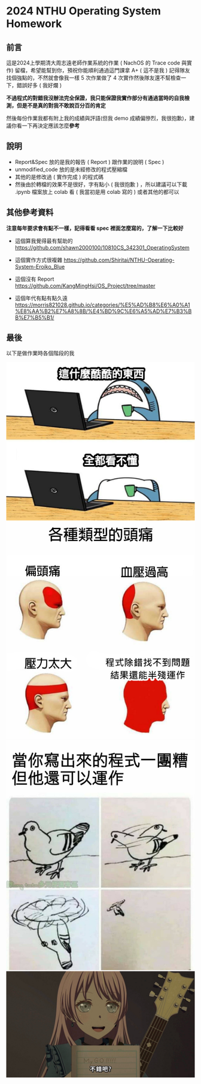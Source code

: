 # 2024 NTHU Operating System Homework
## 前言
這是2024上學期清大周志遠老師作業系統的作業 ( NachOS 的 Trace code 與實作) 留檔，希望能幫到你，預祝你能順利通過這門課拿 A+ ( 這不是我 ) 記得隊友找個強點的，不然就會像我一樣 5 次作業做了 4 次實作然後隊友還不幫檢查一下，錯誤好多 ( 我好爛 )  

**不過程式的對錯我沒辦法完全保證，我只能保證我實作部分有通過當時的自我檢測，但是不是真的對我不敢說百分百的肯定**

然後每份作業我都有附上我的成績與評語(但我 demo 成績偏慘烈，我很抱歉)，建議你看一下再決定應該怎麼**參考**

## 說明

* Report&Spec 放的是我的報告 ( Report ) 跟作業的說明 ( Spec ) 
* unmodified_code 放的是未經修改的程式壓縮檔
* 其他的是修改過 ( 實作完成 ) 的程式碼
* 然後由於轉檔的效果不是很好，字有點小 ( 我很抱歉 ) ，所以建議可以下載 .ipynb 檔案放上 colab 看 ( 我當初是用 colab 寫的 ) 或者其他的都可以

## 其他參考資料
**注意每年要求會有點不一樣，記得看看 spec 裡面怎麼寫的，了解一下比較好**

* 這個算我覺得最有幫助的
https://github.com/shawn2000100/10810CS_342301_OperatingSystem

* 這個實作方式很複雜
https://github.com/Shiritai/NTHU-Operating-System-Eroiko_Blue

* 這個沒有 Report
https://github.com/KangMingHsi/OS_Project/tree/master

* 這個年代有點有點久遠
https://morris821028.github.io/categories/%E5%AD%B8%E6%A0%A1%E8%AA%B2%E7%A8%8B/%E4%BD%9C%E6%A5%AD%E7%B3%BB%E7%B5%B1/

## 最後
以下是做作業時各個階段的我

![](picture/2.jpg "")
![](picture/1.jpg "")
![](picture/3.jpg "")
![MYGO 不錯吧](picture/MYGO!!!.jpeg "還在GO")

